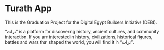 # Turath App

This is the Graduation Project for the Digital Egypt Builders Initiative (DEBI).

“تراث” is a platform for discovering history, ancient cultures, and community interaction. If you are interested in history, civilizations, historical figures, battles and wars that shaped the world, you will find it in “تراث”.
